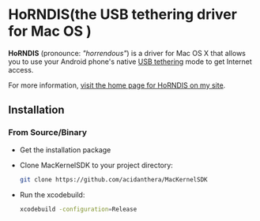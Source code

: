 # HoRNDIS(the USB tethering driver for Mac OS )

**HoRNDIS** (pronounce: *"horrendous"*) is a driver for Mac OS X that allows you to use your Android phone's native [USB tethering](http://en.wikipedia.org/wiki/Tethering) mode to get Internet access.

For more information, [visit the home page for HoRNDIS on my site](http://www.joshuawise.com/horndis).

## Installation

### From Source/Binary

* Get the installation package
* Clone MacKernelSDK to your project directory:

    ```sh
    git clone https://github.com/acidanthera/MacKernelSDK
    ```
* Run the xcodebuild:
   ```sh
   xcodebuild -configuration=Release
   ```

